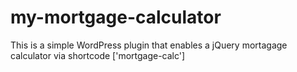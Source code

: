 # my-mortgage-calculator

This is a simple WordPress plugin that enables a jQuery mortagage calculator via shortcode ['mortgage-calc']
